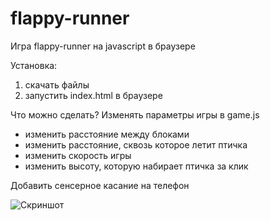 # flappy-runner

Игра flappy-runner на javascript в браузере

Установка:
1) скачать файлы
2) запустить index.html в браузере

Что можно сделать?
Изменять параметры игры в game.js
- изменить расстояние между блоками
- изменить расстояние, сквозь которое летит птичка
- изменить скорость игры
- изменить высоту, которую набирает птичка за клик

Добавить сенсерное касание на телефон

![Скриншот](https://github.com/Neremeev/image/raw/master/img/flappy.png)
